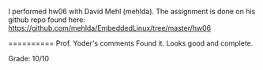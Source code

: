 I performed hw06 with David Mehl (mehlda). The assignment is done on his github repo found here: https://github.com/mehlda/EmbeddedLinux/tree/master/hw06

==========
Prof. Yoder's comments
Found it.
Looks good and complete.

Grade:  10/10
